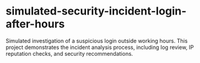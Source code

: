 # simulated-security-incident-login-after-hours
Simulated investigation of a suspicious login outside working hours. This project demonstrates the incident analysis process, including log review, IP reputation checks, and security recommendations.
